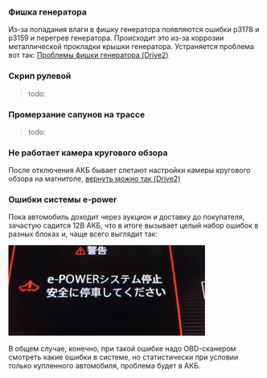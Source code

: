 ### Фишка генератора

Из-за попадания влаги в фишку генератора появляются ошибки р3178 и р3159 и перегрев генератора. Происходит это из-за коррозии металлической прокладки крышки генератора. Устраняется проблема вот так: [<i class="fa fa-external-link" aria-hidden="true"></i> Проблемы фишки генератора (Drive2)](https://www.drive2.ru/l/610732805692868874/)

### Скрип рулевой

> todo:

### Промерзание сапунов на трассе

> todo:

### Не работает камера кругового обзора

После отключения АКБ бывает слетают настройки камеры кругового обзора на магнитоле, [<i class="fa fa-external-link" aria-hidden="true"></i> вернуть можно так (Drive2)](https://www.drive2.ru/l/614341952611045987/)

### Ошибки системы e-power

Пока автомобиль доходит через аукцион и доставку до покупателя, зачастую садится 12В АКБ, что в итоге вызывает целый набор ошибок в разных блоках и, чаще всего выглядит так:

<img src="/assets/content/epower_error.jpg" height="180" alt=""/>

В общем случае, конечно, при такой ошибке надо OBD-сканером смотреть какие ошибки в системе, но статистически при условии только купленного автомобиля, проблема будет в АКБ. 
